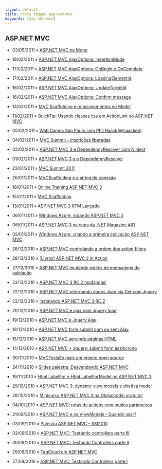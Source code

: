 ```yaml
---
layout: default
title: Posts tagged asp-net-mvc
keywords: [asp-net-mvc]
---
```

<h2 class="category">ASP.NET MVC</h2>
<ul class="posts">
<li>
<p>
<span class="date">03/05/2011</span> &raquo; 
<a href="/blog/asp-net-mvc-no-mono">ASP.NET MVC no Mono</a>
</p>
</li> 
<li>
<p>
<span class="date">18/02/2011</span> &raquo; 
<a href="/blog/asp-net-mvc-ajaxoptions-insertionmode">ASP.NET MVC AjaxOptions: InsertionMode</a>
</p>
</li> 
<li>
<p>
<span class="date">17/02/2011</span> &raquo; 
<a href="/blog/asp-net-mvc-ajaxoptions-onbegin-e-oncomplete">ASP.NET MVC AjaxOptions: OnBegin e OnComplete</a>
</p>
</li> 
<li>
<p>
<span class="date">17/02/2011</span> &raquo; 
<a href="/blog/asp-net-mvc-ajaxoptions-loadingelementid">ASP.NET MVC AjaxOptions: LoadingElementId</a>
</p>
</li> 
<li>
<p>
<span class="date">16/02/2011</span> &raquo; 
<a href="/blog/asp-net-mvc-ajaxoptions-updatetargetid">ASP.NET MVC AjaxOptions: UpdateTargetId</a>
</p>
</li> 
<li>
<p>
<span class="date">16/02/2011</span> &raquo; 
<a href="/blog/asp-net-mvc-ajaxoptions-confirm-message">ASP.NET MVC AjaxOptions: Confirm message</a>
</p>
</li> 
<li>
<p>
<span class="date">14/02/2011</span> &raquo; 
<a href="/blog/mvc-scaffolding-e-relacionamentos-no-model">MVC Scaffolding e relacionamentos no Model</a>
</p>
</li> 
<li>
<p>
<span class="date">11/02/2011</span> &raquo; 
<a href="/blog/quicktip-usando-classes-css-em-actionlink-no-asp-net-mvc">QuickTip: Usando classes css em ActionLink no ASP.NET MVC</a>
</p>
</li> 
<li>
<p>
<span class="date">05/02/2011</span> &raquo; 
<a href="/blog/web-camps-sao-paulo-com-phil-haackhaacked">Web Camps São Paulo com Phil Haack(@haacked)</a>
</p>
</li> 
<li>
<p>
<span class="date">04/02/2011</span> &raquo; 
<a href="/blog/mvc-summit-inscricoes-liberadas">MVC Summit - inscrições liberadas</a>
</p>
</li> 
<li>
<p>
<span class="date">02/02/2011</span> &raquo; 
<a href="/blog/asp-net-mvc-3-e-dependencyresolver-com-ninject">ASP.NET MVC 3 e DependencyResolver com Ninject</a>
</p>
</li> 
<li>
<p>
<span class="date">01/02/2011</span> &raquo; 
<a href="/blog/asp-net-mvc-3-e-o-dependencyresolver">ASP.NET MVC 3 e o DependencyResolver</a>
</p>
</li> 
<li>
<p>
<span class="date">23/01/2011</span> &raquo; 
<a href="/blog/mvc-summit-2011">MVC Summit 2011</a>
</p>
</li> 
<li>
<p>
<span class="date">20/01/2011</span> &raquo; 
<a href="/blog/mvcscaffolding-e-a-string-de-conexao">MVCScaffolding e a string de conexão</a>
</p>
</li> 
<li>
<p>
<span class="date">18/01/2011</span> &raquo; 
<a href="/blog/online-training-asp-net-mvc-3">Online Training ASP.NET MVC 3 </a>
</p>
</li> 
<li>
<p>
<span class="date">15/01/2011</span> &raquo; 
<a href="/blog/mvc-scaffolding">MVC Scaffolding</a>
</p>
</li> 
<li>
<p>
<span class="date">13/01/2011</span> &raquo; 
<a href="/blog/asp-net-mvc-3-rtm-lancado">ASP.NET MVC 3 RTM Lançado</a>
</p>
</li> 
<li>
<p>
<span class="date">06/01/2011</span> &raquo; 
<a href="/blog/windows-azure-rodando-asp-net-mvc-3">Windows Azure: rodando ASP.NET MVC 3</a>
</p>
</li> 
<li>
<p>
<span class="date">06/01/2011</span> &raquo; 
<a href="/blog/asp-net-mvc-3-na-capa-da-net-magazine-81">ASP.NET MVC 3 na capa da .NET Magazine #81</a>
</p>
</li> 
<li>
<p>
<span class="date">05/01/2011</span> &raquo; 
<a href="/blog/windows-azure-criando-a-primeira-aplicacao-asp-net-mvc">Windows Azure: criando a primeira aplicação ASP.NET MVC</a>
</p>
</li> 
<li>
<p>
<span class="date">28/12/2010</span> &raquo; 
<a href="/blog/asp-net-mvc-controlando-a-ordem-dos-action-filters">ASP.NET MVC controlando a ordem dos action filters</a>
</p>
</li> 
<li>
<p>
<span class="date">28/12/2010</span> &raquo; 
<a href="/blog/livros-asp-net-mvc-2-in-action">[Livros] ASP.NET MVC 2 in Action</a>
</p>
</li> 
<li>
<p>
<span class="date">27/12/2010</span> &raquo; 
<a href="/blog/asp-net-mvc-mudando-estilos-de-mensagens-de-validacao">ASP.NET MVC mudando estilos de mensagens de validação</a>
</p>
</li> 
<li>
<p>
<span class="date">23/12/2010</span> &raquo; 
<a href="/blog/asp-net-mvc-3-rc-2-mudancas">ASP.NET MVC 3 RC 2 mudanças!</a>
</p>
</li> 
<li>
<p>
<span class="date">22/12/2010</span> &raquo; 
<a href="/blog/asp-net-mvc-retornando-dados-json-via-get-com-jquery">ASP.NET MVC retornando dados Json via Get com Jquery</a>
</p>
</li> 
<li>
<p>
<span class="date">22/12/2010</span> &raquo; 
<a href="/blog/instalando-asp-net-mvc-3-rc-2">Instalando ASP.NET MVC 3 RC 2</a>
</p>
</li> 
<li>
<p>
<span class="date">20/12/2010</span> &raquo; 
<a href="/blog/asp-net-mvc-ajax-com-jquery-load">ASP.NET MVC e ajax com Jquery load</a>
</p>
</li> 
<li>
<p>
<span class="date">19/12/2010</span> &raquo; 
<a href="/blog/asp-net-mvc-jquery-ajax">ASP.NET MVC e Jquery Ajax</a>
</p>
</li> 
<li>
<p>
<span class="date">18/12/2010</span> &raquo; 
<a href="/blog/asp-net-mvc-submit-com-ou-sem-ajax">ASP.NET MVC form submit com ou sem Ajax</a>
</p>
</li> 
<li>
<p>
<span class="date">15/12/2010</span> &raquo; 
<a href="/blog/asp-net-mvc-servindo-paginas-html">ASP.NET MVC servindo páginas HTML</a>
</p>
</li> 
<li>
<p>
<span class="date">14/12/2010</span> &raquo; 
<a href="/blog/asp-net-mvc-jquery-submit-form-assincrono">ASP.NET MVC + Jquery: submit form assíncrono</a>
</p>
</li> 
<li>
<p>
<span class="date">30/11/2010</span> &raquo; 
<a href="/blog/mvctestsex-mais-um-projeto-open-source">MVCTestsEx mais um projeto open source</a>
</p>
</li> 
<li>
<p>
<span class="date">24/11/2010</span> &raquo; 
<a href="/blog/slides-palestra-desvendando-asp-net-mvc">Slides palestra: Desvendando ASP.NET MVC</a>
</p>
</li> 
<li>
<p>
<span class="date">19/11/2010</span> &raquo; 
<a href="/blog/html-labelfor-html-labelformodel-no-asp-net-mvc-3">Html.LabelFor e Html.LabelForModel no ASP.NET MVC 3</a>
</p>
</li> 
<li>
<p>
<span class="date">29/10/2010</span> &raquo; 
<a href="/blog/asp-net-mvc-3-dynamic-view-models-e-diretiva-model">ASP.NET MVC 3: dynamic view models e diretiva model</a>
</p>
</li> 
<li>
<p>
<span class="date">28/10/2010</span> &raquo; 
<a href="/blog/minicurso-asp-net-mvc-3-na-globalcode-gratuito">Minicurso ASP.NET MVC 3 na Globalcode: gratuito!</a>
</p>
</li> 
<li>
<p>
<span class="date">04/10/2010</span> &raquo; 
<a href="/blog/asp-net-mvc-rotas-de-actions-com-muitos-parametros">ASP.NET MVC: rotas de actions com muitos parâmetros</a>
</p>
</li> 
<li>
<p>
<span class="date">21/09/2010</span> &raquo; 
<a href="/blog/asp-net-mvc-e-os-viewmodels-quando-usar">ASP.NET MVC e os ViewModels - Quando usar?</a>
</p>
</li> 
<li>
<p>
<span class="date">03/09/2010</span> &raquo; 
<a href="/blog/palestra-asp-net-mvc-ssi2010">Palestra ASP.NET MVC - SSI2010</a>
</p>
</li> 
<li>
<p>
<span class="date">02/09/2010</span> &raquo; 
<a href="/blog/asp-net-mvc-testando-controllers-parte-iii">ASP.NET MVC: Testando controllers parte III</a>
</p>
</li> 
<li>
<p>
<span class="date">30/08/2010</span> &raquo; 
<a href="/blog/asp-net-mvc-testando-controllers-parte-ii">ASP.NET MVC: Testando Controllers parte II</a>
</p>
</li> 
<li>
<p>
<span class="date">29/08/2010</span> &raquo; 
<a href="/blog/tagcloud-em-asp-net-mvc">TagCloud em ASP.NET MVC </a>
</p>
</li> 
<li>
<p>
<span class="date">27/08/2010</span> &raquo; 
<a href="/blog/asp-net-mvc-testando-controllers-parte-i">ASP.NET MVC: Testando Controllers parte I</a>
</p>
</li> 
</ul>
